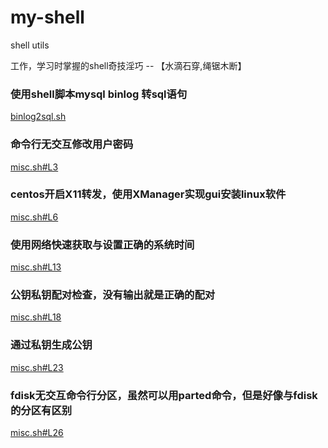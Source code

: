 # my-shell
shell utils

工作，学习时掌握的shell奇技淫巧 -- 【水滴石穿,绳锯木断】




### 使用shell脚本mysql binlog 转sql语句
[binlog2sql.sh](binlog2sql.sh)

### 命令行无交互修改用户密码
[misc.sh#L3](misc.sh#L3)

### centos开启X11转发，使用XManager实现gui安装linux软件
[misc.sh#L6](misc.sh#L6)

### 使用网络快速获取与设置正确的系统时间
[misc.sh#L13](misc.sh#L13)

### 公钥私钥配对检查，没有输出就是正确的配对
[misc.sh#L18](misc.sh#L18)

### 通过私钥生成公钥
[misc.sh#L23](misc.sh#L23)

### fdisk无交互命令行分区，虽然可以用parted命令，但是好像与fdisk的分区有区别
[misc.sh#L26](misc.sh#L26)
